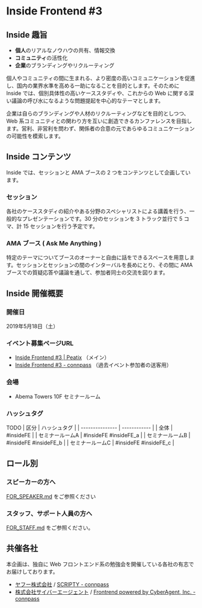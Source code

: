 # Inside Frontend #3

## Inside 趣旨

- **個人**のリアルなノウハウの共有、情報交換
- **コミュニティ**の活性化
- **企業**のブランディングやリクルーティング

個人やコミュニティの間に生まれる、より密度の高いコミュニケーションを促進し、国内の業界水準を高める一助になることを目的とします。そのために Inside では、個別具体性の高いケーススタディや、これからの Web に関する深い議論の呼び水になるような問題提起を中心的なテーマとします。

企業は自らのブランディングや人材のリクルーティングなどを目的としつつ、Web 系コミュニティとの関わり方を互いに創造できるカンファレンスを目指します。営利、非営利を問わず、関係者の合意の元であらゆるコミュニケーションの可能性を模索します。

## Inside コンテンツ

Inside では、セッションと AMA ブースの 2 つをコンテンツとして企画しています。

### セッション

各社のケーススタディの紹介やある分野のスペシャリストによる講義を行う、一般的なプレゼンテーションです。30 分のセッションを 3 トラック並行で 5 コマ、計 15 セッションを行う予定です。

### AMA ブース ( Ask Me Anything )

特定のテーマについてブースのオーナーと自由に話をできるスペースを用意します。セッションとセッションの間のインターバルを長めにとり、その間に AMA ブースでの質疑応答や議論を通して、参加者同士の交流を図ります。

## Inside 開催概要

### 開催日

2019年5月18日（土）

### イベント募集ページURL

- [Inside Frontend #3 | Peatix](https://inside-frontend-3.peatix.com/) （メイン）
- [Inside Frontend #3 - connpass](https://inside-frontend.connpass.com/event/126382/) （過去イベント参加者の送客用）

### 会場

- Abema Towers 10F セミナールーム

### ハッシュタグ

TODO
| 区分             | ハッシュタグ       |
| --------------- | ------------ |
| 全体             | #insideFE    |
| セミナールームA    | #insideFE #insideFE_a |
| セミナールームB    | #insideFE #insideFE_b |
| セミナールームC    | #insideFE #insideFE_c |

## ロール別

### スピーカーの方へ

[FOR_SPEAKER.md](./FOR_SPEAKERS.md) をご参照ください

### スタッフ、サポート人員の方へ

[FOR_STAFF.md](./FOR_STAFF.md) をご参照ください。

## 共催各社

本企画は、独自に Web フロントエンド系の勉強会を開催している各社の有志でお届けしております。

- [ヤフー株式会社](http://docs.yahoo.co.jp/) / [SCRIPTY - connpass](https://scripty.connpass.com/)
- [株式会社サイバーエージェント](https://www.cyberagent.co.jp/) / [Frontrend powered by CyberAgent, Inc. - connpass](https://frontrend.connpass.com/)
